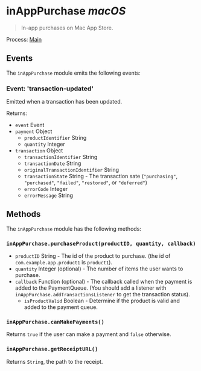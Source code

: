 # inAppPurchase  _macOS_

> In-app purchases on Mac App Store.

Process: [Main](../glossary.md#main-process)

## Events

The `inAppPurchase` module emits the following events:

### Event: 'transaction-updated'

Emitted when a transaction has been updated.

Returns:

* `event` Event
* `payment` Object
  * `productIdentifier` String
  * `quantity` Integer
* `transaction` Object
  * `transactionIdentifier` String
  * `transactionDate` String
  * `originalTransactionIdentifier` String
  * `transactionState` String - The transaction sate (`"purchasing"`, `"purchased"`, `"failed"`, `"restored"`, or `"deferred"`)
  * `errorCode` Integer
  * `errorMessage` String

## Methods

The `inAppPurchase` module has the following methods:

### `inAppPurchase.purchaseProduct(productID, quantity, callback)`

* `productID` String - The id of the product to purchase. (the id of `com.example.app.product1` is `product1`).
* `quantity` Integer (optional) - The number of items the user wants to purchase.
* `callback` Function (optional) - The callback called when the payment is added to the PaymentQueue. (You should add a listener with `inAppPurchase.addTransactionsListener` to get the transaction status).
  * `isProductValid` Boolean - Determine if the product is valid and added to the payment queue.

### `inAppPurchase.canMakePayments()`

Returns `true` if the user can make a payment and `false` otherwise.

### `inAppPurchase.getReceiptURL()`

Returns `String`, the path to the receipt.
